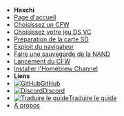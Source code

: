 - **Haxchi**
- [Page d'accueil](../introduction)
- [Choisissez un CFW](../cfw-choice)
- [Choisissez votre jeu DS VC](ds-vc-choice)
- [Préparation de la carte SD](sd-preparation)
- [Exploit du navigateur](browser-exploit)
- [Faire une sauvegarde de la NAND](nand-backup)
- [Lancement du CFW](launching-cfw)
- [Installer l'Homebrew Channel](installing-hblc)
- **Liens**
- [![GitHub](https://icongr.am/simple/github.svg?color=808080&size=16)GitHub](https://github.com/hacks-guide/Guide-WiiU)
- [![Discord](https://icongr.am/simple/discord.svg?colored&size=16)Discord](https://discord.gg/C29hYvh)
- [![Traduire le guide](https://icongr.am/material/translate.svg?color=808080&size=16)Traduire le guide](https://hacks-guide.crowdin.com/u/projects/10)
- [À propos](../about)